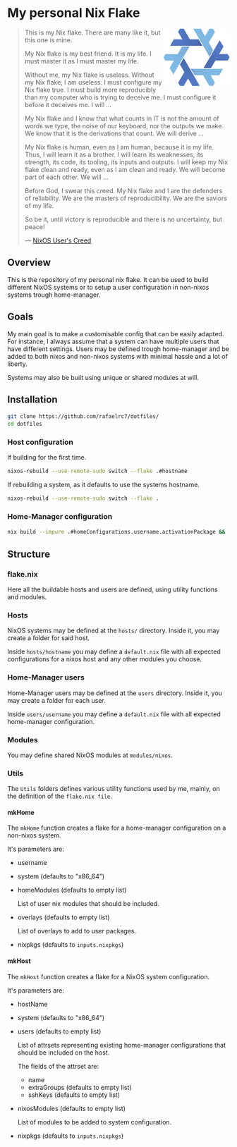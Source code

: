 # My personal Nix Flake

<img
src="https://raw.githubusercontent.com/NixOS/nixos-artwork/master/logo/nix-snowflake.svg"
align="right" alt="Nix logo" width="150">

> This is my Nix flake. There are many like it, but this one is mine.
>
> My Nix flake is my best friend. It is my life. I must master it as I must
> master my life.
>
> Without me, my Nix flake is useless. Without my Nix flake, I am useless. I
> must configure my Nix flake true. I must build more reproducibly than my
> computer who is trying to deceive me. I must configure it before it deceives
> me. I will ...
>
> My Nix flake and I know that what counts in IT is not the amount of words we
> type, the noise of our keyboard, nor the outputs we make. We know that it is
> the derivations that count. We will derive ...
>
> My Nix flake is human, even as I am human, because it is my life. Thus, I
> will learn it as a brother. I will learn its weaknesses, its strength, its
> code, its tooling, its inputs and outputs. I will keep my Nix flake clean and
> ready, even as I am clean and ready. We will become part of each other. We
> will ...
>
> Before God, I swear this creed. My Nix flake and I are the defenders of
> reliability. We are the masters of reproducibility. We are the saviors of my
> life.
>
> So be it, until victory is reproducible and there is no uncertainty, but
> peace!
>
> — [NixOS User's Creed](https://github.com/ners/NixOS)

## Overview

This is the repository of my personal nix flake. It can be used to build
different NixOS systems or to setup a user configuration in non-nixos systems
trough home-manager.

## Goals

My main goal is to make a customisable config that can be easily adapted. For
instance, I always assume that a system can have multiple users that have
different settings. Users may be defined trough home-manager and be added to
both nixos and non-nixos systems with minimal hassle and a lot of liberty.

Systems may also be built using unique or shared modules at will.

## Installation

```sh
git clone https://github.com/rafaelrc7/dotfiles/
cd dotfiles
```

### Host configuration

If building for the first time.

```sh
nixos-rebuild --use-remote-sudo switch --flake .#hostname
```

If rebuilding a system, as it defaults to use the systems hostname.

```sh
nixos-rebuild --use-remote-sudo switch --flake .
```

### Home-Manager configuration

```sh
nix build --impure .#homeConfigurations.username.activationPackage && ./result/activate
```

## Structure

### flake.nix

Here all the buildable hosts and users are defined, using utility functions and
modules.

### Hosts

NixOS systems may be defined at the `hosts/` directory. Inside it, you may
create a folder for said host.

Inside `hosts/hostname` you may define a `default.nix` file with all
expected configurations for a nixos host and any other modules you choose.

### Home-Manager users

Home-Manager users may be defined at the `users` directory. Inside it, you
may create a folder for each user.

Inside `users/username` you may define a `default.nix` file with all
expected home-manager configuration.

### Modules

You may define shared NixOS modules at `modules/nixos`.

### Utils

The `Utils` folders defines various utility functions used by me, mainly,
on the definition of the `flake.nix file`.

#### mkHome

The `mkHome` function creates a flake for a home-manager configuration on a
non-nixos system.

It's parameters are:

- username
- system (defaults to "x86_64")
- homeModules (defaults to empty list)

  List of user nix modules that should be included.

- overlays (defaults to empty list)

  List of overlays to add to user packages.

- nixpkgs (defaults to `inputs.nixpkgs`)

#### mkHost

The `mkHost` function creates a flake for a NixOS system configuration.

It's parameters are:

- hostName
- system (defaults to "x86_64")
- users (defaults to empty list)

  List of attrsets representing existing home-manager configurations that
  should be included on the host.

  The fields of the attrset are:

  - name
  - extraGroups (defaults to empty list)
  - sshKeys (defaults to empty list)

- nixosModules (defaults to empty list)

  List of modules to be added to system configuration.

- nixpkgs (defaults to `inputs.nixpkgs`)
